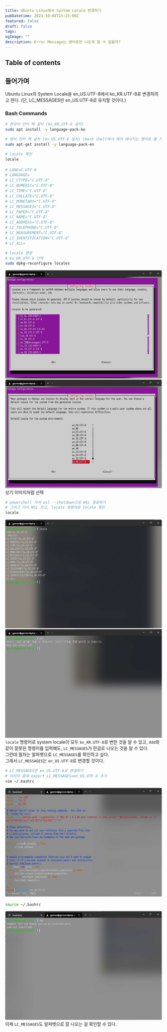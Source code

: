 ```yaml
---
title: Ubuntu Linux에서 System Locale 변경하기
pubDatetime: 2023-10-08T15:25:00Z
featured: false
draft: false
tags:
ogImage: ""
description: Error Message는 영어로만 나오게 할 수 없을까?
---
```


## Table of contents

## 들어가며

Ubuntu Linux의 System Locale을 en_US.UTF-8에서 ko_KR.UTF-8로 변경하려고 한다. (단, LC_MESSAGES만 en_US.UTF-8로 유지할 것이다.)

### Bash Commands

```bash
# 한국어 언어 팩 설치 (ko_KR.UTF-8 설치)
sudo apt install -y language-pack-ko
```

```bash
# 영어 언어 팩 설치 (en_US.UTF-8 설치) (bash shell에서 에러 메시지는 영어로 볼 거임)
sudo apt-get install -y language-pack-en
```

```bash
# locale 확인
locale

# LANG=C.UTF-8
# LANGUAGE=
# LC_CTYPE="C.UTF-8"
# LC_NUMERIC="C.UTF-8"
# LC_TIME="C.UTF-8"
# LC_COLLATE="C.UTF-8"
# LC_MONETARY="C.UTF-8"
# LC_MESSAGES="C.UTF-8"
# LC_PAPER="C.UTF-8"
# LC_NAME="C.UTF-8"
# LC_ADDRESS="C.UTF-8"
# LC_TELEPHONE="C.UTF-8"
# LC_MEASUREMENT="C.UTF-8"
# LC_IDENTIFICATION="C.UTF-8"
# LC_ALL=
```

```bash
# locale 변경
# ko_KR.UTF-8 선택
sudo dpkg-reconfigure locales
```

![](/src/assets/image/change-system-locales-in-ubuntu-linux-1696746663971.jpeg)
![](/src/assets/image/change-system-locales-in-ubuntu-linux-1696746702104.jpeg)
상기 이미지처럼 선택

```bash
# powershell 가서 wsl --shutdown으로 WSL 종료하기
# 그러고 다시 WSL 키고, locale 명령어로 locale 확인
locale
```

![](/src/assets/image/change-system-locales-in-ubuntu-linux-1696746775436.jpeg)
![](/src/assets/image/change-system-locales-in-ubuntu-linux-1696746790937.jpeg)
`locale` 명령어로 system locale이 모두 `ko_KR.UTF-8`로 변한 것을 알 수 있고, `ddd`와 같이 잘못된 명령어를 입력해도, `LC_MESSAGES`가 한글로 나오는 것을 알 수 있다.  
그런데 필자는 알파벳으로 `LC_MESSAGES`를 확인하고 싶다.  
그래서 `LC_MESSAGES`는 `en_US.UTF-8`로 변경할 것이다.

```bash
# LC_MESSAGES만 en_US.UTF-8로 변경하기
# 마지막 줄에 export LC_MESSAGES=en_US.UTF-8 추가
vim ~/.bashrc
```

![](/src/assets/image/change-system-locales-in-ubuntu-linux-1696747076958.jpeg)

```bash
source ~/.bashrc
```

![](/src/assets/image/change-system-locales-in-ubuntu-linux-1696747096422.jpeg)
이제 `LC_MESSAGES`도 알파벳으로 잘 나오는 걸 확인할 수 있다.
